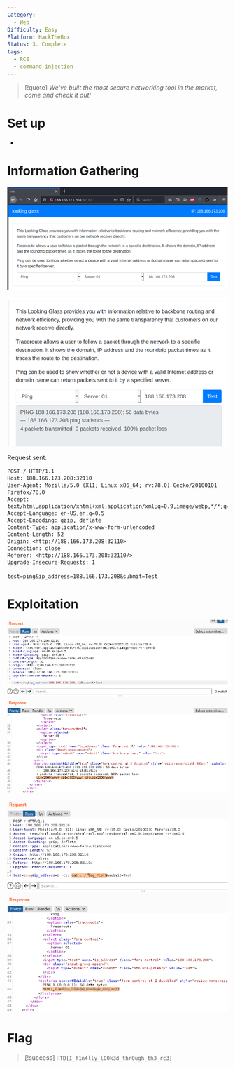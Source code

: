 ```yaml
---
Category:
  - Web
Difficulty: Easy
Platform: HackTheBox
Status: 3. Complete
tags:
  - RCE
  - command-injection
---
```

>[!quote]
> *We've built the most secure networking tool in the market, come and check it out!*


# Set up

-

# Information Gathering

![Pasted image 20210818165923.png](../../zzz_res/attachments/Pasted_image_20210818165923.png)

![Pasted image 20210818170154.png](../../zzz_res/attachments/Pasted_image_20210818170154.png)

Request sent:

```
POST / HTTP/1.1
Host: 188.166.173.208:32110
User-Agent: Mozilla/5.0 (X11; Linux x86_64; rv:78.0) Gecko/20100101 Firefox/78.0
Accept: text/html,application/xhtml+xml,application/xml;q=0.9,image/webp,*/*;q=0.8
Accept-Language: en-US,en;q=0.5
Accept-Encoding: gzip, deflate
Content-Type: application/x-www-form-urlencoded
Content-Length: 52
Origin: <http://188.166.173.208:32110>
Connection: close
Referer: <http://188.166.173.208:32110/>
Upgrade-Insecure-Requests: 1

test=ping&ip_address=188.166.173.208&submit=Test
```

# Exploitation

![Pasted image 20210818170501.png](../../zzz_res/attachments/Pasted_image_20210818170501.png)

![Pasted image 20210818170810.png](../../zzz_res/attachments/Pasted_image_20210818170810.png)

# Flag

>[!success]
>`HTB{I_f1n4lly_l00k3d_thr0ugh_th3_rc3}`

